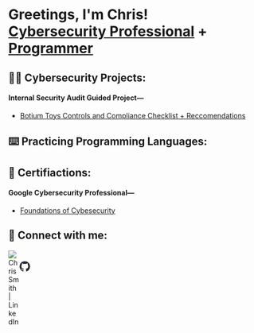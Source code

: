 <h1>Greetings, I'm Chris! <br/><a href="https://www.linkedin.com/in/linksmith/">Cybersecurity Professional</a> + <a href="https://github.com/igitluv">Programmer</a></h1>

<h2>👨‍💻 Cybersecurity Projects:</h2>

<body>
        <h4>Internal Security Audit Guided Project—</h4>
        <nav>
            <ul>
                <li><a href="Botium Toys Controls and Compliance Checklist.pdf" target="_blank">Botium Toys Controls and Compliance Checklist + Reccomendations</a></li>            
            </ul>
        </nav>
  </body>

<h2>⌨️ Practicing Programming Languages:</h2>

<h2>📃 Certifiactions:</h2>

<body>
        <h4>Google Cybersecurity Professional—</h4>
        <nav>
            <ul>
                <li><a href="https://www.coursera.org/account/accomplishments/certificate/SV7N783WVPB3" target="_blank">Foundations of Cybesecurity</a></li>            
            </ul>
        </nav>
  </body>
  
<h2> 🤳 Connect with me:</h2>

<a href="https://www.linkedin.com/in/linksmith/"><img align="left" alt="ChrisSmith | LinkedIn" width="22px" src="https://cdn.jsdelivr.net/npm/simple-icons@v3/icons/linkedin.svg" /></a>

# <a href="https://igitluv.github.io/igitluv/"><img align="left" alt="ChrisSmith | GitHub" width="22px" src="github-mark.png" /></a>
